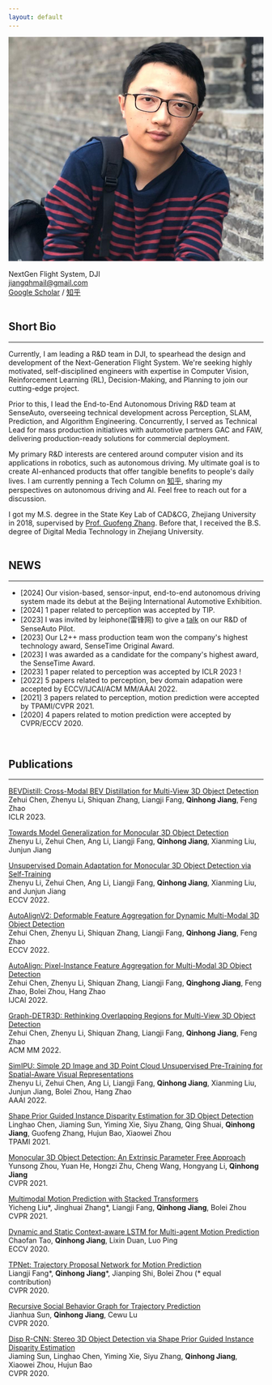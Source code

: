 ```yaml
---
layout: default
---
```


<img class="profile-picture" src="bio.jpg">

NextGen Flight System, DJI  
jiangqhmail@gmail.com   
[Google Scholar](https://scholar.google.com.hk/citations?user=yQAPc88AAAAJ&hl=zh-CN)  / [知乎](https://www.zhihu.com/people/mylivejiang/posts)     
<br/>

## Short Bio   
---   
Currently, I am leading a R&D team in DJI, to spearhead the design and development of the Next-Generation Flight System. We're seeking highly motivated, self-disciplined engineers with expertise in Computer Vision, Reinforcement Learning (RL), Decision-Making, and Planning to join our cutting-edge project.

Prior to this, I lead the End-to-End Autonomous Driving R&D team at SenseAuto, overseeing technical development across Perception, SLAM, Prediction, and Algorithm Engineering. Concurrently, I served as Technical Lead for mass production initiatives with automotive partners GAC and FAW, delivering production-ready solutions for commercial deployment.

My primary R&D interests are centered around computer vision and its applications in robotics, such as autonomous driving. My ultimate goal is to create AI-enhanced products that offer tangible benefits to people's daily lives. I am currently penning a Tech Column on [知乎](https://www.zhihu.com/column/c_1776566920101675008), sharing my perspectives on autonomous driving and AI. Feel free to reach out for a discussion.
     
I got my M.S. degree in the State Key Lab of CAD&CG, Zhejiang University in 2018, supervised by [Prof. Guofeng Zhang](http://www.cad.zju.edu.cn/home/gfzhang/). Before that, I received the B.S. degree of Digital Media Technology in Zhejiang University.    
<br/>

## NEWS  
---   
- \[2024\]  Our vision-based, sensor-input, end-to-end autonomous driving system made its debut at the Beijing International Automotive Exhibition.
- \[2024\]  1 paper related to perception was accepted by TIP.
- \[2023\]  I was invited by leiphone(雷锋网) to give a [talk](https://www.leiphone.com/category/transportation/UpzO8osocJ6sbBD8.html) on our R&D of SenseAuto Pilot.   
- \[2023\]  Our L2++ mass production team won the company's highest technology award, SenseTime Original Award.   
- \[2023\]  I was awarded as a candidate for the company's highest award, the SenseTime Award.   
- \[2023\]  1 paper related to perception was accepted by ICLR 2023 !  
- \[2022\]  5 papers related to perception, bev domain adapation were accepted by ECCV/IJCAI/ACM MM/AAAI 2022.    
- \[2021\]  3 papers related to perception, motion prediction were accepted by TPAMI/CVPR 2021.   
- \[2020\]  4 papers related to motion prediction were accepted by CVPR/ECCV 2020.   
<br/>


## Publications
---  
[BEVDistill: Cross-Modal BEV Distillation for Multi-View 3D Object Detection](https://arxiv.org/pdf/2211.09386.pdf)  
Zehui Chen, Zhenyu Li, Shiquan Zhang, Liangji Fang, **Qinhong Jiang**, Feng Zhao   
ICLR 2023.  

[Towards Model Generalization for Monocular 3D Object Detection](https://arxiv.org/pdf/2205.11664.pdf)   
Zhenyu Li, Zehui Chen, Ang Li, Liangji Fang, **Qinhong Jiang**, Xianming Liu, Junjun Jiang   
   
[Unsupervised Domain Adaptation for Monocular 3D Object Detection via Self-Training](https://arxiv.org/pdf/2204.11590.pdf)    
Zhenyu Li, Zehui Chen, Ang Li, Liangji Fang, **Qinhong Jiang**, Xianming Liu, and Junjun Jiang    
ECCV 2022.   
   
[AutoAlignV2: Deformable Feature Aggregation for Dynamic Multi-Modal 3D Object Detection](https://arxiv.org/abs/2207.10316)     
Zehui Chen, Zhenyu Li, Shiquan Zhang, Liangji Fang, **Qinhong Jiang**, Feng Zhao    
ECCV 2022.   
   
[AutoAlign: Pixel-Instance Feature Aggregation for Multi-Modal 3D Object Detection](https://arxiv.org/abs/2201.06493)    
Zehui Chen, Zhenyu Li, Shiquan Zhang, Liangji Fang, **Qinghong Jiang**, Feng Zhao, Bolei Zhou, Hang Zhao   
IJCAI 2022.   
    
[Graph-DETR3D: Rethinking Overlapping Regions for Multi-View 3D Object Detection](https://arxiv.org/pdf/2204.11582.pdf)    
Zehui Chen, Zhenyu Li, Shiquan Zhang, Liangji Fang, **Qinhong Jiang**, Feng Zhao   
ACM MM 2022.   
  
[SimIPU: Simple 2D Image and 3D Point Cloud Unsupervised Pre-Training for Spatial-Aware Visual Representations](https://arxiv.org/abs/2112.04680)  
Zhenyu Li, Zehui Chen, Ang Li, Liangji Fang, **Qinhong Jiang**, Xianming Liu, Junjun Jiang, Bolei Zhou, Hang Zhao  
AAAI 2022.    
   
[Shape Prior Guided Instance Disparity Estimation for 3D Object Detection](https://ieeexplore.ieee.org/document/9419782)  
Linghao Chen, Jiaming Sun, Yiming Xie, Siyu Zhang, Qing Shuai, **Qinhong Jiang**, Guofeng Zhang, Hujun Bao, Xiaowei Zhou  
TPAMI 2021.    

[Monocular 3D Object Detection: An Extrinsic Parameter Free Approach](https://lion.sjtu.edu.cn/resource/downloadFile?filePath=/home/lion/lionweb/data/publication/text/20210331170319_802.pdf)   
Yunsong Zhou, Yuan He, Hongzi Zhu, Cheng Wang, Hongyang Li, **Qinhong Jiang**   
CVPR 2021.     

[Multimodal Motion Prediction with Stacked Transformers](https://arxiv.org/abs/2103.11624)   
Yicheng Liu\*, Jinghuai Zhang\*, Liangji Fang, **Qinhong Jiang**, Bolei Zhou    
CVPR 2021.    

[Dynamic and Static Context-aware LSTM for Multi-agent Motion Prediction](https://arxiv.org/abs/2008.00777)    
Chaofan Tao, **Qinhong Jiang**, Lixin Duan, Luo Ping    
ECCV 2020.    

[TPNet: Trajectory Proposal Network for Motion Prediction](https://arxiv.org/abs/2004.12255)  
Liangji Fang\*, **Qinhong Jiang**\*, Jianping Shi, Bolei Zhou (\* equal contribution)      
CVPR 2020.    

[Recursive Social Behavior Graph for Trajectory Prediction](https://arxiv.org/abs/2004.10402)  
Jianhua Sun, **Qinhong Jiang**, Cewu Lu  
CVPR 2020.    

[Disp R-CNN: Stereo 3D Object Detection via Shape Prior Guided Instance Disparity Estimation](https://arxiv.org/abs/2004.03572)  
Jiaming Sun, Linghao Chen, Yiming Xie, Siyu Zhang, **Qinhong Jiang**, Xiaowei Zhou, Hujun Bao   
CVPR 2020.    
<br/>
<br/>
<br/>
<br/>
<br/>
<br/>
<br/>
<br/>
<br/>
<br/>
<br/>
<br/>
<br/>
<br/>
<br/>
